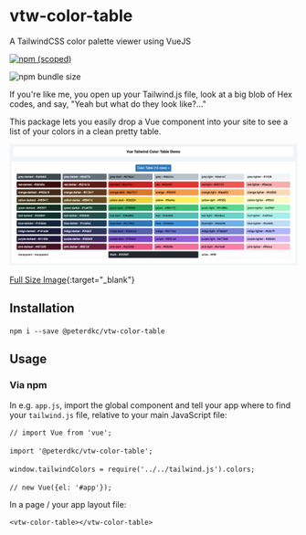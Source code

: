 # vtw-color-table

A TailwindCSS color palette viewer using VueJS

[![npm (scoped)](https://img.shields.io/npm/v/@peterdkc/vtw-color-table.svg)](https://github.com/PeterDKC/vtw-color-table)

![npm bundle size](https://img.shields.io/bundlephobia/min/@peterdkc/vtw-color-table.svg)



If you're like me, you open up your Tailwind.js file, look at a big blob of Hex codes, and say, "Yeah but what do they look like?..."

This package lets you easily drop a Vue component into your site to see a list of your colors in a clean pretty table.

![Example](./vtw-color-table.png "Example")

[Full Size Image](https://raw.githubusercontent.com/PeterDKC/vtw-color-table/HEAD/vtw-color-table.png){:target="_blank"}

## Installation

`npm i --save @peterdkc/vtw-color-table`

## Usage

### Via npm

In e.g. `app.js`, import the global component and tell your app where to find your `tailwind.js` file, relative to your main JavaScript file:

```
// import Vue from 'vue';

import '@peterdkc/vtw-color-table';

window.tailwindColors = require('../../tailwind.js').colors;

// new Vue({el: '#app'});
```

In a page / your app layout file:

```
<vtw-color-table></vtw-color-table>
```
